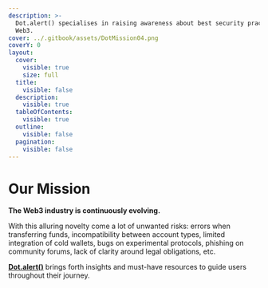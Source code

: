 ```yaml
---
description: >-
  Dot.alert() specialises in raising awareness about best security practices in
  Web3.
cover: ../.gitbook/assets/DotMission04.png
coverY: 0
layout:
  cover:
    visible: true
    size: full
  title:
    visible: false
  description:
    visible: true
  tableOfContents:
    visible: true
  outline:
    visible: false
  pagination:
    visible: false
---
```


# Our Mission

**The Web3 industry is continuously evolving.**&#x20;

With this alluring novelty come a lot of unwanted risks: errors when transferring funds, incompatibility between account types, limited integration of cold wallets, bugs on experimental protocols, phishing on community forums, lack of clarity around legal obligations, etc.

[**Dot.alert()**](../) brings forth insights and must-have resources to guide users throughout their journey.

